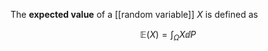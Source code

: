The **expected value** of a [[random variable]] $X$ is defined as

$$
\mathbb{E}(X) = \int_\Omega X \dd{P}
$$